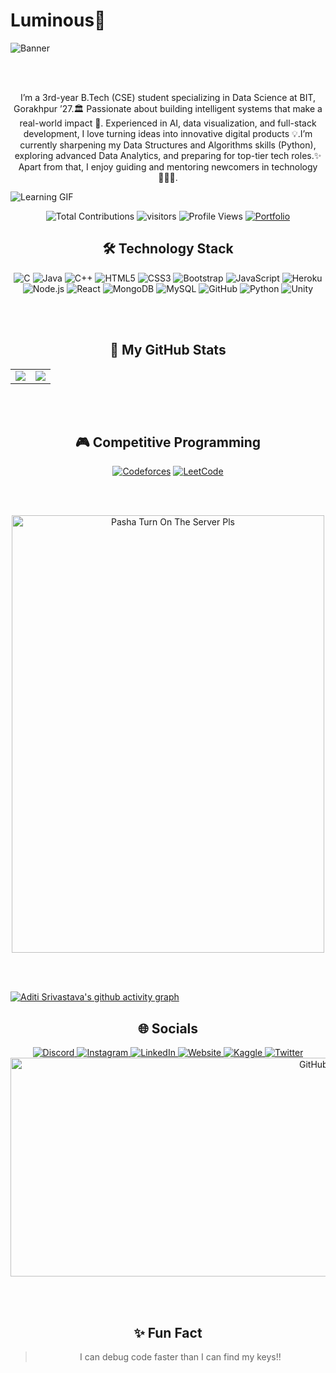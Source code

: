 # Luminous🪼
![Banner](https://raw.githubusercontent.com/aditi25srivastava/aditi25srivastava/main/9228d3cb-db76-41c6-ba53-e4855e81c75c.jpg)


</div>

<br><br>

<div align="center">


I’m a 3rd-year B.Tech (CSE) student specializing in Data Science at BIT, Gorakhpur ’27.🏛️ Passionate about building intelligent systems that make a real-world impact 🔰. Experienced in AI, data visualization, and full-stack development, I love turning ideas into innovative digital products 💡.I’m currently sharpening my Data Structures and Algorithms skills (Python), exploring advanced Data Analytics, and preparing for top-tier tech roles.✨ Apart from that, I enjoy guiding and mentoring newcomers in technology 👨🏻‍💻.
</div>

![Learning GIF](https://user-images.githubusercontent.com/74038190/212284100-561aa473-3905-4a80-b561-0d28506553ee.gif)


<div align="center">

![Total Contributions](https://komarev.com/ghpvc/?username=aditi25srivastava&color=blue&style=flat&label=Total+Contributions)
  ![visitors](https://visitor-badge.laobi.icu/badge?page_id=yourusername.aditi25srivastava)
  ![Profile Views](https://komarev.com/ghpvc/?username=aditi25srivastava&color=blue)
  [![Portfolio](https://img.shields.io/badge/Portfolio-visit-green)](https://https://aditi25srivastava.github.io/aditi.portfolio.github.io/.com)
</div>


<div align="center">
  
## 🛠️ Technology Stack

![C](https://img.shields.io/badge/C-00599C?style=for-the-badge&logo=c&logoColor=white)
![Java](https://img.shields.io/badge/Java-ED8B00?style=for-the-badge&logo=java&logoColor=white)
![C++](https://img.shields.io/badge/C++-00599C?style=for-the-badge&logo=c%2B%2B&logoColor=white)
![HTML5](https://img.shields.io/badge/HTML5-E34F26?style=for-the-badge&logo=html5&logoColor=white)
![CSS3](https://img.shields.io/badge/CSS3-1572B6?style=for-the-badge&logo=css3&logoColor=white)
![Bootstrap](https://img.shields.io/badge/Bootstrap-7952B3?style=for-the-badge&logo=bootstrap&logoColor=white)
![JavaScript](https://img.shields.io/badge/JavaScript-F7DF1E?style=for-the-badge&logo=javascript&logoColor=black)
![Heroku](https://img.shields.io/badge/Heroku-430098?style=for-the-badge&logo=heroku&logoColor=white)
![Node.js](https://img.shields.io/badge/Node.js-339933?style=for-the-badge&logo=node.js&logoColor=white)
![React](https://img.shields.io/badge/React-61DAFB?style=for-the-badge&logo=react&logoColor=black)
![MongoDB](https://img.shields.io/badge/MongoDB-47A248?style=for-the-badge&logo=mongodb&logoColor=white)
![MySQL](https://img.shields.io/badge/MySQL-4479A1?style=for-the-badge&logo=mysql&logoColor=white)
![GitHub](https://img.shields.io/badge/GitHub-181717?style=for-the-badge&logo=github&logoColor=white)
![Python](https://img.shields.io/badge/Python-3776AB?style=for-the-badge&logo=python&logoColor=white)
![Unity](https://img.shields.io/badge/Unity-222222?style=for-the-badge&logo=unity&logoColor=white)

</div>

<br><br>

<div align="center">
  
 ## 🪸 My GitHub Stats

<table>
  <tr>
    <td>
      <img src="https://github-readme-stats.vercel.app/api?username=aditi25srivastava&show_icons=true&theme=radical" />
    </td>
    <td>
      <img src="https://github-readme-stats.vercel.app/api/top-langs/?username=aditi25srivastava&layout=compact&theme=radical" />
    </td>
  </tr>
</table>

</div>

<br><br>  <!-- Adds extra space below the stats section -->


<div align="center">

## 🎮 Competitive Programming

[![Codeforces](https://img.shields.io/badge/Codeforces-1f8acb?style=for-the-badge&logo=codeforces&logoColor=white)](https://codeforces.com/profile/[(https://codeforces.com/profile/Aditisrivastava_25))
[![LeetCode](https://img.shields.io/badge/LeetCode-F89F1B?style=for-the-badge&logo=leetcode&logoColor=black)](https://leetcode.com/https://leetcode.com/u/aditi_25srivatava)


</div>

<br><br>
<div align="center">

<img src="https://media1.tenor.com/m/8ws92KXBoDsAAAAC/pasha-turn-on-the-server-pls-minecraft.gif" width="500" height="700" alt="Pasha Turn On The Server Pls" />

</div>





<br><br>

[![Aditi Srivastava's github activity graph](https://github-readme-activity-graph.vercel.app/graph?username=aditi25srivastava&theme=github-compact&height=350)](https://github.com/ashutosh00710/github-readme-activity-graph)

<div align="center">
  
  ## 🌐 Socials
 
  <a href="https://discord.com/channels/1022871757289422898/1345044976794472498">
    <img src="https://img.shields.io/badge/DISCORD-5865F2?style=for-the-badge&logo=discord&logoColor=white" alt="Discord"/>
  </a>
  <a href="https://aditi-srivastava-17x68ni.gamma.site/">
    <img src="https://img.shields.io/badge/INSTAGRAM-E4405F?style=for-the-badge&logo=instagram&logoColor=white" alt="Instagram"/>
  </a>
  <a href="https://www.linkedin.com/in/aditi-srivastava-3765ab279/">
    <img src="https://img.shields.io/badge/LINKEDIN-0077B5?style=for-the-badge&logo=linkedin&logoColor=white" alt="LinkedIn"/>
  </a>
  <a href="YOUR_WEBSITE_LINK">
    <img src="https://img.shields.io/badge/WEBSITE-000000?style=for-the-badge&logo=About.me&logoColor=white" alt="Website"/>
  </a>
  <a href="YOUR_KAGGLE_LINK">
    <img src="https://img.shields.io/badge/KAGGLE-20BEFF?style=for-the-badge&logo=kaggle&logoColor=white" alt="Kaggle"/>
  </a>
  <a href="YOUR_TWITTER_LINK">
    <img src="https://img.shields.io/badge/TWITTER-1DA1F2?style=for-the-badge&logo=twitter&logoColor=white" alt="Twitter"/>
  </a>
</div>

<div align="center">
  <img src="https://camo.githubusercontent.com/14a646a2ab516c4af8961aa726117a10597be3f0e8d2711d716217fd544a2bd5/68747470733a2f2f70726f66696c652d726561646d652d67656e657261746f722e636f6d2f6173736574732f736e616b652e737667" alt="GitHub Streak" width="1000" height="350"/>
</div>

<br><br>

<div align="center">

 ## ✨ Fun Fact

> I can debug code faster than I can find my keys!!


</div>

<br><br>








